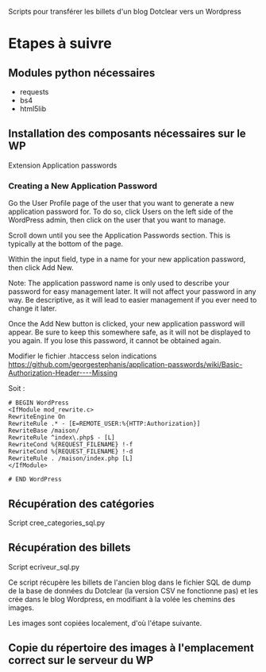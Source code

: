 Scripts pour transférer les billets d'un blog Dotclear vers un Wordpress

# Etapes à suivre

## Modules python nécessaires
- requests
- bs4
- html5lib


## Installation des composants nécessaires sur le WP
Extension Application passwords

### Creating a New Application Password
Go the User Profile page of the user that you want to generate a new application password for. To do so, click Users on the left side of the WordPress admin, then click on the user that you want to manage.

Scroll down until you see the Application Passwords section. This is typically at the bottom of the page.

Within the input field, type in a name for your new application password, then click Add New.

Note: The application password name is only used to describe your password for easy management later. It will not affect your password in any way. Be descriptive, as it will lead to easier management if you ever need to change it later.

Once the Add New button is clicked, your new application password will appear. Be sure to keep this somewhere safe, as it will not be displayed to you again. If you lose this password, it cannot be obtained again.

Modifier le fichier .htaccess selon indications https://github.com/georgestephanis/application-passwords/wiki/Basic-Authorization-Header----Missing

Soit :

```apacheconf
# BEGIN WordPress
<IfModule mod_rewrite.c>
RewriteEngine On
RewriteRule .* - [E=REMOTE_USER:%{HTTP:Authorization}]
RewriteBase /maison/
RewriteRule ^index\.php$ - [L]
RewriteCond %{REQUEST_FILENAME} !-f
RewriteCond %{REQUEST_FILENAME} !-d
RewriteRule . /maison/index.php [L]
</IfModule>

# END WordPress
```

## Récupération des catégories
Script cree_categories_sql.py

## Récupération des billets
Script ecriveur_sql.py

Ce script récupère les billets de l'ancien blog dans le fichier SQL de dump de la base de données du Dotclear (la version CSV ne fonctionne pas) et les crée dans le blog Wordpress, en modifiant à la volée les chemins des images.

Les images sont copiées localement, d'où l'étape suivante.

## Copie du répertoire des images à l'emplacement correct sur le serveur du WP
